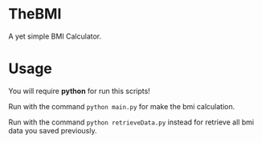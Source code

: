 # TheBMI

A yet simple BMI Calculator.

# Usage

You will require **python** for run this scripts!

Run with the command `python main.py` for make the bmi calculation.

Run with the command `python retrieveData.py` instead for retrieve all bmi data you saved previously.
